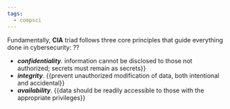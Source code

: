 ```yaml
---
tags:
  - compsci
---
```

Fundamentally, **CIA** triad follows three core principles that guide everything done in cybersecurity:
??
- ***confidentiality***. information cannot be disclosed to those not authorized; secrets must remain as secrets}}
- ***integrity***. {{prevent unauthorized modification of data, both intentional and accidental}}
- ***availability***. {{data should be readily accessible to those with the appropriate privileges}} <!--SR:!2024-06-08,4,270!2024-06-08,4,270!2024-06-08,4,270-->